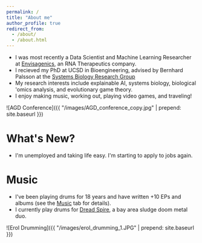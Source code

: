 ```yaml
---
permalink: /
title: "About me"
author_profile: true
redirect_from: 
  - /about/
  - /about.html
---
```


* I was most recently a Data Scientist and Machine Learning Researcher at [Envisagenics](https://www.envisagenics.com/), an RNA Therapeutics company.
* I recieved my PhD at UCSD in Bioengineering, advised by Bernhard Palsson at the [Systems Biology Research Group](https://systemsbiology.ucsd.edu/)
* My research interests include explainable AI, systems biology, biological 'omics analysis, and evolutionary game theory.
* I enjoy making music, working out, playing video games, and traveling!

![AGD Conference]({{ "/images/AGD_conference_copy.jpg" | prepend: site.baseurl }})

What's New?
======
* I'm unemployed and taking life easy. I'm starting to apply to jobs again.


Music
======
* I've been playing drums for 18 years and have written +10 EPs and albums (see the [Music](https://erolkavvas.github.io/music/) tab for details).
* I currently play drums for [Dread Spire](https://open.spotify.com/artist/19sbutOT1IUBohowndpZTD?si=OYULTN-3SqqovcELIEjdug), a bay area sludge doom metal duo.

![Erol Drumming]({{ "/images/erol_drumming_1.JPG" | prepend: site.baseurl }})